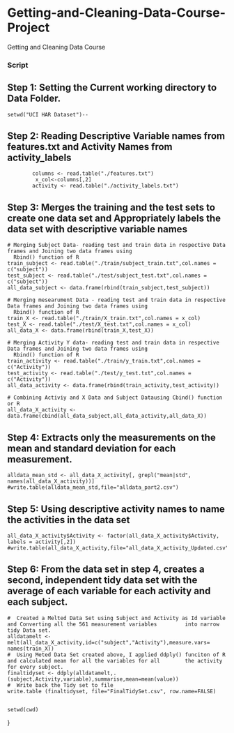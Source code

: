 Getting-and-Cleaning-Data-Course-Project
========================================
Getting and Cleaning Data Course 

### Script 

## Step 1: Setting the Current working directory to Data Folder.
    setwd("UCI HAR Dataset")-- 
## Step 2: Reading Descriptive Variable names from features.txt and Activity Names from activity_labels
            columns <- read.table("./features.txt")
             x_col<-columns[,2]
            activity <- read.table("./activity_labels.txt")
    
## Step 3:  Merges the training and the test sets to create one data set and Appropriately labels the data set with                      descriptive variable names   
    
    # Merging Subject Data- reading test and train data in respective Data frames and Joining two data frames using 
      Rbind() function of R
    train_subject <- read.table("./train/subject_train.txt",col.names = c("subject"))
    test_subject <- read.table("./test/subject_test.txt",col.names = c("subject"))
    all_data_subject <- data.frame(rbind(train_subject,test_subject))
    
    # Merging mesearument Data - reading test and train data in respective Data frames and Joining two data frames using 
      Rbind() function of R
    train_X <- read.table("./train/X_train.txt",col.names = x_col)
    test_X <- read.table("./test/X_test.txt",col.names = x_col)
    all_data_X <- data.frame(rbind(train_X,test_X))
    
    # Merging Activity Y data- reading test and train data in respective Data frames and Joining two data frames using 
      Rbind() function of R
    train_activity <- read.table("./train/y_train.txt",col.names = c("Activity"))
    test_activity <- read.table("./test/y_test.txt",col.names = c("Activity"))
    all_data_activity <- data.frame(rbind(train_activity,test_activity))

    # Combining Activiy and X Data and Subject Datausing Cbind() function or R
    all_data_X_activity <- data.frame(cbind(all_data_subject,all_data_activity,all_data_X)) 

    
## Step 4: Extracts only the measurements on the mean and standard deviation for each measurement.
    
    alldata_mean_std <- all_data_X_activity[, grepl("mean|std", names(all_data_X_activity))]
    #write.table(alldata_mean_std,file="alldata_part2.csv")
    
    
## Step 5: Using descriptive activity names to name the activities in the data set
    all_data_X_activity$Activity <- factor(all_data_X_activity$Activity, labels = activity[,2])
    #write.table(all_data_X_activity,file="all_data_X_activity_Updated.csv")
    
## Step 6: From the data set in step 4, creates a second, independent tidy data set with the average of each variable for               each activity and each subject.
    #  Created a Melted Data Set using Subject and Activity as Id variable and Converting all the 561 measurement variables         into narrow tidy Data set. 
    alldatamelt <- melt(all_data_X_activity,id=c("subject","Activity"),measure.vars= names(train_X))
    #  Using Meted Data Set created above, I applied ddply() funciton of R and calculated mean for all the variables for all        the activity for every subject. 
    finaltidyset <- ddply(alldatamelt,.(subject,Activity,variable),summarise,mean=mean(value))
    #  Write back the Tidy set to file
    write.table (finaltidyset, file="FinalTidySet.csv", row.name=FALSE)

    
    setwd(cwd)
    
}  
